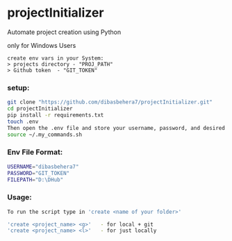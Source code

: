 # projectInitializer
Automate project creation using Python

only for Windows Users

```
create env vars in your System:
> projects directory - "PROJ_PATH"
> Github token  - "GIT_TOKEN"
```

### setup: 
```bash
git clone "https://github.com/dibasbehera7/projectInitializer.git"
cd projectInitializer
pip install -r requirements.txt
touch .env
Then open the .env file and store your username, password, and desired file destination. Use the provided format at the bottom of this README.
source ~/.my_commands.sh
```

### Env File Format:
```bash
USERNAME="dibasbehera7"
PASSWORD="GIT_TOKEN"
FILEPATH="D:\DHub"
```


### Usage:
```bash
To run the script type in 'create <name of your folder>'

'create <project_name> <g>'   - for local + git
'create <project_name> <l>'   - for just locally
```
